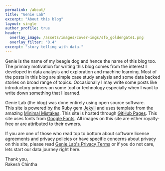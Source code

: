 ```yaml
---
permalink: /about/
title: "Genie Lab"
excerpt: "About this blog"
layout: single
author_profile: true
header:
  overlay_image: /assets/images/cover-imgs/sfo_goldengate1.png
  overlay_filter: "0.4"
excerpt: "story telling with data."
---
```


Genie is the name of my beagle dog and hence the name of this blog too. The primary motivation for writing this blog comes from the interest I developed
in data analysis and exploration and machine learning. Most of the posts in this blog are simple case study analysis and some 
data backed stories on broad range of topics. Occasionally I may write some posts like introductory primers
on some tool or technology especially when I want to write down something that I learned.  

Genie Lab (the blog) was done entirely using open source software.  
This site is powered by the Ruby gem [Jekyll](https://github.com/jekyll/jekyll) and uses template from the amazing [Minimal Mistakes](https://mademistakes.com/work/minimal-mistakes-jekyll-theme/).  This site is hosted through [GitHub Pages](https://pages.github.com/). This site uses fonts from [Google Fonts](https://fonts.google.com/). 
All images on this site are either royalty-free or are attributed to their owners.

If you are one of those who read top to bottom about software license agreements and privacy policies 
or have specific concerns about privacy on this site, please read [Genie Lab's Privacy Terms](/privacy/) or if you do not care, lets start our data journey right here.

Thank you, <br/>
Rakesh Chintha